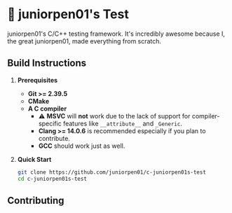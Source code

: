 # 🧪 juniorpen01's Test

juniorpen01's C/C++ testing framework. It's incredibly awesome because I, the great juniorpen01, made everything from scratch.

## Build Instructions

1. **Prerequisites**

    * **Git >= 2.39.5**
    * **CMake**
    * **A C compiler**
        <!-- Likely subject to change -->
        * ⚠️ **MSVC** will **not** work due to the lack of support for compiler-specific features like `__attribute__` and `_Generic`.
        * **Clang >= 14.0.6** is recommended especially if you plan to contribute.
        * **GCC** should work just as well.

2. **Quick Start**

    ```bash
    git clone https://github.com/juniorpen01/c-juniorpen01s-test
    cd c-juniorpen01s-test
    ```

## Contributing
